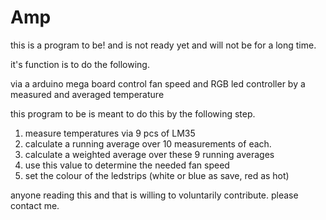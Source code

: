 # Amp
this is a program to be! and is not ready yet and will not be for a long time. 

it's function is to do the following.  

via a arduino mega board control fan speed and RGB led controller by a measured and averaged temperature 

this program to be is meant to do this by the following step. 
1) measure temperatures via 9 pcs of LM35
2) calculate a running average over 10 measurements of each. 
3) calculate a weighted average over these 9 running averages
4) use this value to determine the needed fan speed 
5) set the colour of the ledstrips (white or blue as save, red as hot)

anyone reading this and that is willing to voluntarily contribute.
please contact me. 
